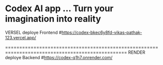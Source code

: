 Codex AI app ...
Turn your imagination into reality
=================================================================================================

VERSEL deploye Frontend
#https://codex-bkec6y8fd-vikas-pathak-123.vercel.app/

=================================================================================================
RENDER deploye Backend
#https://codex-q1h7.onrender.com/
